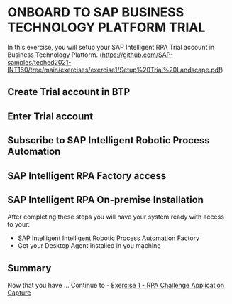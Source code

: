 # ONBOARD TO SAP BUSINESS TECHNOLOGY PLATFORM TRIAL

In this exercise, you will setup your SAP Intelligent RPA Trial account in Business Technology Platform. (https://github.com/SAP-samples/teched2021-INT160/tree/main/exercises/exercise1/Setup%20Trial%20Landscape.pdf)

## Create Trial account in BTP

## Enter Trial account

## Subscribe to SAP Intelligent Robotic Process Automation

## SAP Intelligent RPA Factory access

## SAP Intelligent RPA On-premise Installation

After completing these steps you will have your system ready with access to your:

- SAP Intelligent Intelligent Robotic Process Automation Factory
- Get your Desktop Agent installed in you machine

## Summary

Now that you have ...
Continue to - [Exercise 1 - RPA Challenge Application Capture](../exercise1/README.md)
